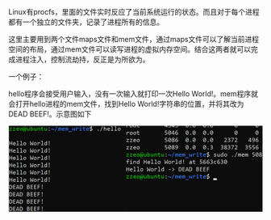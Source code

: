 Linux有procfs，里面的文件实时反应了当前系统运行的状态。而且对于每个进程都有一个独立的文件夹，记录了进程所有的信息。

这里主要用到两个文件maps文件和mem文件，通过maps文件可以了解当前进程空间的布局，通过mem文件可以读写进程的虚拟内存空间。结合这两者就可以完成进程注入，控制流劫持，反正是为所欲为。



一个例子：

hello程序会接受用户输入，没有一次输入就打印一次Hello World!。mem程序就会打开hello进程的mem文件，找到Hello World!字符串的位置，并将其改为DEAD BEEF!。示意图如下

![mem](./hello.png)

